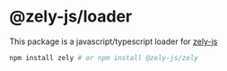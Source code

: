 # @zely-js/loader

This package is a javascript/typescript loader for [zely-js](https://github.com/zely-js/zely)


```bash
npm install zely # or npm install @zely-js/zely
```
